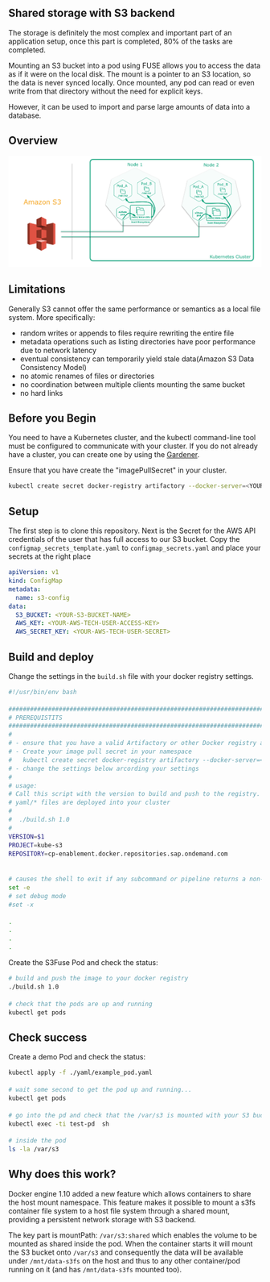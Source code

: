 ## Shared storage with S3 backend
The storage is definitely the most complex and important part of an application setup, once this part is 
completed, 80% of the tasks are completed.

Mounting an S3 bucket into a pod using FUSE allows you to access the data as if it were on the local disk. The 
mount is a pointer to an S3 location, so the data is never synced locally. Once mounted, any pod can read or even write
from that directory without the need for explicit keys.


However, it can be used to import and parse large amounts of data into a database.

## Overview

![s3-mount](/images/s3-mount.png)


## Limitations
Generally S3 cannot offer the same performance or semantics as a local file system. More specifically:

 - random writes or appends to files require rewriting the entire file
 - metadata operations such as listing directories have poor performance due to network latency
 - eventual consistency can temporarily yield stale data(Amazon S3 Data Consistency Model)
 - no atomic renames of files or directories
 - no coordination between multiple clients mounting the same bucket
 - no hard links

## Before you Begin
You need to have a Kubernetes cluster, and the kubectl command-line tool must be configured to communicate with 
your cluster. If you do not already have a cluster, you can create one by using the [Gardener](https://gardener.kubernetes.sap.corp/login).

Ensure that you have create the "imagePullSecret" in your cluster.
```sh 
kubectl create secret docker-registry artifactory --docker-server=<YOUR-REGISTRY>.docker.repositories.sap.ondemand.com --docker-username=<USERNAME> --docker-password=<PASSWORD> --docker-email=<EMAIL> -n <NAMESPACE>
```

## Setup
The first step is to clone this repository. Next is the Secret for the AWS API credentials of the user that has 
full access to our S3 bucket. Copy the `configmap_secrets_template.yaml` to `configmap_secrets.yaml` and place 
your secrets at the right place

```yaml
apiVersion: v1
kind: ConfigMap
metadata:
  name: s3-config
data:
  S3_BUCKET: <YOUR-S3-BUCKET-NAME>
  AWS_KEY: <YOUR-AWS-TECH-USER-ACCESS-KEY>
  AWS_SECRET_KEY: <YOUR-AWS-TECH-USER-SECRET>
```

## Build and deploy
Change the settings in the `build.sh` file with your docker registry settings. 

```sh
#!/usr/bin/env bash

########################################################################################################################
# PREREQUISTITS
########################################################################################################################
#
# - ensure that you have a valid Artifactory or other Docker registry account
# - Create your image pull secret in your namespace
#   kubectl create secret docker-registry artifactory --docker-server=<YOUR-REGISTRY>.docker.repositories.sap.ondemand.com --docker-username=<USERNAME> --docker-password=<PASSWORD> --docker-email=<EMAIL> -n <NAMESPACE>
# - change the settings below arcording your settings
#
# usage:
# Call this script with the version to build and push to the registry. After build/push the
# yaml/* files are deployed into your cluster
#
#  ./build.sh 1.0
#
VERSION=$1
PROJECT=kube-s3
REPOSITORY=cp-enablement.docker.repositories.sap.ondemand.com


# causes the shell to exit if any subcommand or pipeline returns a non-zero status.
set -e
# set debug mode
#set -x

.
.
.
.

```
Create the S3Fuse Pod and check the status:

```sh
# build and push the image to your docker registry
./build.sh 1.0 

# check that the pods are up and running
kubectl get pods

```

## Check success
Create a demo Pod and check the status:
```sh 
kubectl apply -f ./yaml/example_pod.yaml

# wait some second to get the pod up and running...
kubectl get pods

# go into the pd and check that the /var/s3 is mounted with your S3 bucket content inside
kubectl exec -ti test-pd  sh

# inside the pod
ls -la /var/s3

```

## Why does this work?
Docker engine 1.10 added a new feature which allows containers to share the host mount namespace. This feature makes 
it possible to mount a s3fs container file system to a host file system through a shared mount, providing a persistent
network storage with S3 backend.

The key part is mountPath: `/var/s3:shared` which enables the volume to be mounted as shared inside the pod. When the 
container starts it will mount the S3 bucket onto `/var/s3` and consequently the data will be available under 
`/mnt/data-s3fs` on the host and thus to any other container/pod running on it (and has `/mnt/data-s3fs` mounted too). 
